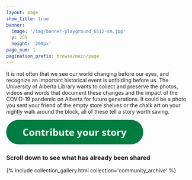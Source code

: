 ```yaml
---
layout: page
show_title: true
banner:
  image: '/img/banner-playground_6512-sm.jpg'
  y: 25%
  height: '200px'
page_num: 1
pagination_prefix: browse/main/page
---
```


It is not often that we see our world changing before our eyes, and recognize an important historical event is unfolding before us. The University of Alberta Library wants to collect and preserve the photos, videos and words that document these changes and the impact of the COVID-19 pandemic on Alberta for future generations. It could be a photo you sent your friend of the empty store shelves or the chalk art on your nightly walk around the block, all of these tell a story worth saving.

<a href="https://forms.gle/X2KGaEPSj9VYGPEo8"><img src="img/button_contribute-your-story.png" alt="Contribute your story here"></a>
### Scroll down to see what has already been shared
{% include collection_gallery.html collection='community_archive' %}
